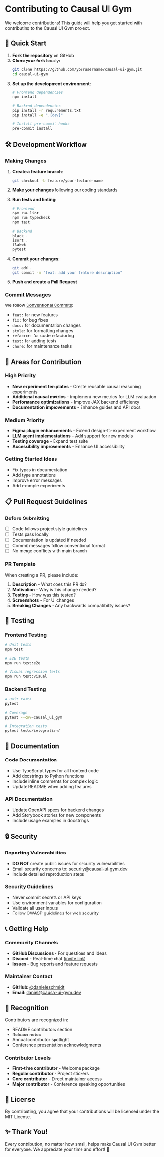 # Contributing to Causal UI Gym

We welcome contributions! This guide will help you get started with contributing to the Causal UI Gym project.

## 🚀 Quick Start

1. **Fork the repository** on GitHub
2. **Clone your fork** locally:
   ```bash
   git clone https://github.com/yourusername/causal-ui-gym.git
   cd causal-ui-gym
   ```
3. **Set up the development environment**:
   ```bash
   # Frontend dependencies
   npm install
   
   # Backend dependencies
   pip install -r requirements.txt
   pip install -e ".[dev]"
   
   # Install pre-commit hooks
   pre-commit install
   ```

## 🛠️ Development Workflow

### Making Changes

1. **Create a feature branch**:
   ```bash
   git checkout -b feature/your-feature-name
   ```

2. **Make your changes** following our coding standards

3. **Run tests and linting**:
   ```bash
   # Frontend
   npm run lint
   npm run typecheck
   npm test
   
   # Backend
   black .
   isort .
   flake8
   pytest
   ```

4. **Commit your changes**:
   ```bash
   git add .
   git commit -m "feat: add your feature description"
   ```

5. **Push and create a Pull Request**

### Commit Messages

We follow [Conventional Commits](https://www.conventionalcommits.org/):

- `feat:` for new features
- `fix:` for bug fixes
- `docs:` for documentation changes
- `style:` for formatting changes
- `refactor:` for code refactoring
- `test:` for adding tests
- `chore:` for maintenance tasks

## 🎯 Areas for Contribution

### High Priority
- **New experiment templates** - Create reusable causal reasoning experiments
- **Additional causal metrics** - Implement new metrics for LLM evaluation
- **Performance optimizations** - Improve JAX backend efficiency
- **Documentation improvements** - Enhance guides and API docs

### Medium Priority
- **Figma plugin enhancements** - Extend design-to-experiment workflow
- **LLM agent implementations** - Add support for new models
- **Testing coverage** - Expand test suite
- **Accessibility improvements** - Enhance UI accessibility

### Getting Started Ideas
- Fix typos in documentation
- Add type annotations
- Improve error messages
- Add example experiments

## 📋 Pull Request Guidelines

### Before Submitting
- [ ] Code follows project style guidelines
- [ ] Tests pass locally
- [ ] Documentation is updated if needed
- [ ] Commit messages follow conventional format
- [ ] No merge conflicts with main branch

### PR Template
When creating a PR, please include:

1. **Description** - What does this PR do?
2. **Motivation** - Why is this change needed?
3. **Testing** - How was this tested?
4. **Screenshots** - For UI changes
5. **Breaking Changes** - Any backwards compatibility issues?

## 🧪 Testing

### Frontend Testing
```bash
# Unit tests
npm test

# E2E tests
npm run test:e2e

# Visual regression tests
npm run test:visual
```

### Backend Testing
```bash
# Unit tests
pytest

# Coverage
pytest --cov=causal_ui_gym

# Integration tests
pytest tests/integration/
```

## 📝 Documentation

### Code Documentation
- Use TypeScript types for all frontend code
- Add docstrings to Python functions
- Include inline comments for complex logic
- Update README when adding features

### API Documentation
- Update OpenAPI specs for backend changes
- Add Storybook stories for new components
- Include usage examples in docstrings

## 🔒 Security

### Reporting Vulnerabilities
- **DO NOT** create public issues for security vulnerabilities
- Email security concerns to: security@causal-ui-gym.dev
- Include detailed reproduction steps

### Security Guidelines
- Never commit secrets or API keys
- Use environment variables for configuration
- Validate all user inputs
- Follow OWASP guidelines for web security

## 📞 Getting Help

### Community Channels
- **GitHub Discussions** - For questions and ideas
- **Discord** - Real-time chat ([invite link](https://discord.gg/causal-ui))
- **Issues** - Bug reports and feature requests

### Maintainer Contact
- **GitHub**: [@danieleschmidt](https://github.com/danieleschmidt)
- **Email**: daniel@causal-ui-gym.dev

## 🎉 Recognition

Contributors are recognized in:
- README contributors section
- Release notes
- Annual contributor spotlight
- Conference presentation acknowledgments

### Contributor Levels
- **First-time contributor** - Welcome package
- **Regular contributor** - Project stickers
- **Core contributor** - Direct maintainer access
- **Major contributor** - Conference speaking opportunities

## 📄 License

By contributing, you agree that your contributions will be licensed under the MIT License.

## ✨ Thank You!

Every contribution, no matter how small, helps make Causal UI Gym better for everyone. We appreciate your time and effort! 🙏